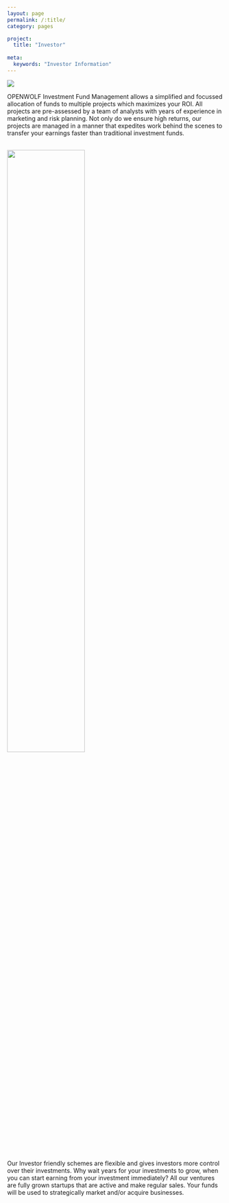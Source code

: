 ```yaml
---
layout: page
permalink: /:title/
category: pages

project:
  title: "Investor"
  
meta:
  keywords: "Investor Information"
---
```

<img src="https://res.cloudinary.com/openwolf/image/upload/v1546434999/ow/investor-openwolf.jpg"><br>
<p>OPENWOLF Investment Fund Management allows a simplified and focussed allocation of funds to multiple projects which maximizes your ROI. All projects are pre-assessed by a team of analysts with years of experience in marketing and risk planning. Not only do we ensure high returns, our projects are managed in a manner that expedites work behind the scenes to transfer your earnings faster than traditional investment funds.</p>
<br>
<img src="https://res.cloudinary.com/openwolf/image/upload/v1546443168/ow/roi_openwolf.jpg"  width="60%"><br>
<p>Our Investor friendly schemes are flexible and gives investors more control over their investments. Why wait years for your investments to grow, when you can start earning from your investment immediately? All our ventures are fully grown startups that are active and make regular sales. Your funds will be used to strategically market and/or acquire businesses.</p> 
